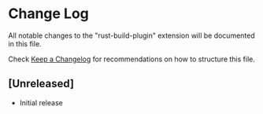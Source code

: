 # Change Log

All notable changes to the "rust-build-plugin" extension will be documented in this file.

Check [Keep a Changelog](http://keepachangelog.com/) for recommendations on how to structure this file.

## [Unreleased]

- Initial release